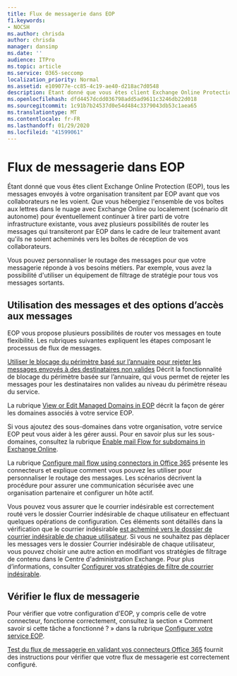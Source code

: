```yaml
---
title: Flux de messagerie dans EOP
f1.keywords:
- NOCSH
ms.author: chrisda
author: chrisda
manager: dansimp
ms.date: ''
audience: ITPro
ms.topic: article
ms.service: O365-seccomp
localization_priority: Normal
ms.assetid: e109077e-cc85-4c19-ae40-d218ac7d0548
description: Étant donné que vous êtes client Exchange Online Protection (EOP), tous les messages envoyés à votre organisation transitent par EOP avant que vos collaborateurs ne les voient. Que vous hébergiez l'ensemble de vos boîtes aux lettres dans le nuage avec Exchange Online ou localement (scénario dit autonome) pour éventuellement continuer à tirer parti de votre infrastructure existante, vous avez plusieurs possibilités de router les messages qui transiteront par EOP dans le cadre de leur traitement avant qu'ils ne soient acheminés vers les boîtes de réception de vos collaborateurs.
ms.openlocfilehash: dfd4457dcdd036798add5ad9611c3246db22d018
ms.sourcegitcommit: 1c91b7b24537d0e54d484c3379043db53c1aea65
ms.translationtype: MT
ms.contentlocale: fr-FR
ms.lasthandoff: 01/29/2020
ms.locfileid: "41599061"
---
```

# <a name="mail-flow-in-eop"></a>Flux de messagerie dans EOP

Étant donné que vous êtes client Exchange Online Protection (EOP), tous les messages envoyés à votre organisation transitent par EOP avant que vos collaborateurs ne les voient. Que vous hébergiez l'ensemble de vos boîtes aux lettres dans le nuage avec Exchange Online ou localement (scénario dit autonome) pour éventuellement continuer à tirer parti de votre infrastructure existante, vous avez plusieurs possibilités de router les messages qui transiteront par EOP dans le cadre de leur traitement avant qu'ils ne soient acheminés vers les boîtes de réception de vos collaborateurs.

Vous pouvez personnaliser le routage des messages pour que votre messagerie réponde à vos besoins métiers. Par exemple, vous avez la possibilité d'utiliser un équipement de filtrage de stratégie pour tous vos messages sortants.

## <a name="working-with-messages-and-message-access-options"></a>Utilisation des messages et des options d’accès aux messages

EOP vous propose plusieurs possibilités de router vos messages en toute flexibilité. Les rubriques suivantes expliquent les étapes composant le processus de flux de messages.

[Utiliser le blocage du périmètre basé sur l’annuaire pour rejeter les messages envoyés à des destinataires non valides](https://docs.microsoft.com/exchange/mail-flow-best-practices/use-directory-based-edge-blocking) Décrit la fonctionnalité de blocage du périmètre basée sur l’annuaire, qui vous permet de rejeter les messages pour les destinataires non valides au niveau du périmètre réseau du service.

La rubrique [View or Edit Managed Domains in EOP](https://docs.microsoft.com/exchange/mail-flow-best-practices/manage-accepted-domains/manage-accepted-domains) décrit la façon de gérer les domaines associés à votre service EOP.

Si vous ajoutez des sous-domaines dans votre organisation, votre service EOP peut vous aider à les gérer aussi. Pour en savoir plus sur les sous-domaines, consultez la rubrique [Enable mail Flow for subdomains in Exchange Online](https://docs.microsoft.com/exchange/mail-flow-best-practices/manage-accepted-domains/enable-mail-flow-for-subdomains).

La rubrique [Configure mail flow using connectors in Office 365](https://docs.microsoft.com/exchange/mail-flow-best-practices/use-connectors-to-configure-mail-flow/use-connectors-to-configure-mail-flow) présente les connecteurs et explique comment vous pouvez les utiliser pour personnaliser le routage des messages. Les scénarios décrivent la procédure pour assurer une communication sécurisée avec une organisation partenaire et configurer un hôte actif.

Vous pouvez vous assurer que le courrier indésirable est correctement routé vers le dossier Courrier indésirable de chaque utilisateur en effectuant quelques opérations de configuration. Ces éléments sont détaillés dans la vérification que le courrier indésirable [est acheminé vers le dossier de courrier indésirable de chaque utilisateur](ensure-that-spam-is-routed-to-each-user-s-junk-email-folder.md). Si vous ne souhaitez pas déplacer les messages vers le dossier Courrier indésirable de chaque utilisateur, vous pouvez choisir une autre action en modifiant vos stratégies de filtrage de contenu dans le Centre d'administration Exchange. Pour plus d’informations, consulter [Configurer vos stratégies de filtre de courrier indésirable](configure-your-spam-filter-policies.md).

## <a name="verify-mail-flow"></a>Vérifier le flux de messagerie

Pour vérifier que votre configuration d'EOP, y compris celle de votre connecteur, fonctionne correctement, consultez la section « Comment savoir si cette tâche a fonctionné ? » dans la rubrique [Configurer votre service EOP](set-up-your-eop-service.md).

[Test du flux de messagerie en validant vos connecteurs Office 365](https://docs.microsoft.com/exchange/mail-flow-best-practices/test-mail-flow) fournit des instructions pour vérifier que votre flux de messagerie est correctement configuré.

